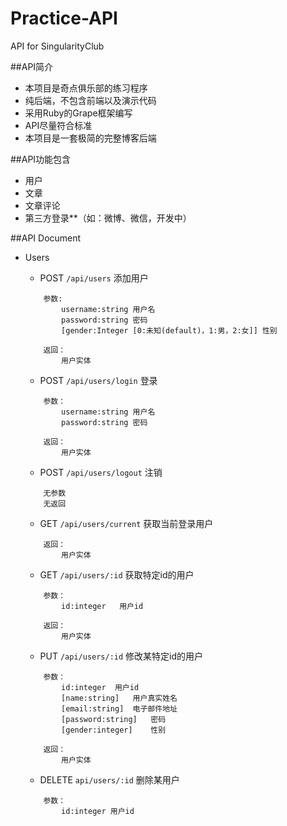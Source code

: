 # Practice-API
API for SingularityClub

##API简介

- 本项目是奇点俱乐部的练习程序
- 纯后端，不包含前端以及演示代码
- 采用Ruby的Grape框架编写
- API尽量符合标准
- 本项目是一套极简的完整博客后端

##API功能包含

- 用户
- 文章
- 文章评论
- 第三方登录**（如：微博、微信，开发中）

##API Document

- Users
    - POST  `/api/users` 添加用户

    ```
        参数:
            username:string 用户名
            password:string 密码
            [gender:Integer [0:未知(default)，1:男，2:女]] 性别
            
        返回：
            用户实体
    ```


    - POST  `/api/users/login`   登录
    ```
        参数：
            username:string 用户名
            password:string 密码
            
        返回：
            用户实体
    ```
    
    - POST  `/api/users/logout`  注销
    ```
        无参数
        无返回
    ```
    
    - GET   `/api/users/current`  获取当前登录用户
    ```
        返回：
            用户实体
    ```
    
    - GET   `/api/users/:id`    获取特定id的用户
    ```
        参数：
            id:integer   用户id 
            
        返回：
            用户实体
    ```

    - PUT   `/api/users/:id`    修改某特定id的用户
    ```
        参数：
            id:integer  用户id
            [name:string]   用户真实姓名
            [email:string]  电子邮件地址
            [password:string]   密码
            [gender:integer]    性别
        
        返回：
            用户实体
    ```
    
    - DELETE `api/users/:id`    删除某用户
    ```
        参数：
            id:integer 用户id
    ```
    
    
    
